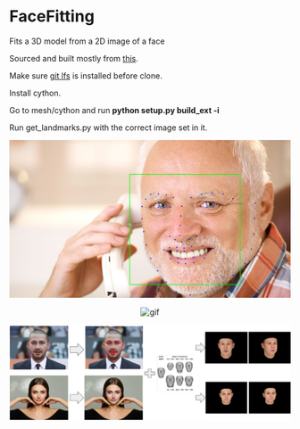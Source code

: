 # FaceFitting
Fits a 3D model from a 2D image of a face

Sourced and built mostly from [this](https://github.com/YadiraF/face3d).

Make sure [git lfs](https://git-lfs.github.com/) is installed before clone.

Install cython.

Go to mesh/cython and run **python setup.py build_ext -i**

Run get_landmarks.py with the correct image set in it.

![picture](results/landmarks.png?raw=true "Title")

<p align="center">
    <img src="results/result.gif?raw=true" alt="gif"/>
</p>

![picture](results/output.png?raw=true "Title")
